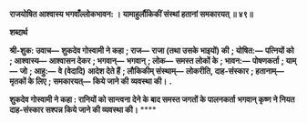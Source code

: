 **राजयोषित आश्वास्य भगवाँल्लोकभावन: ।** **यामाहुर्लौकिकीं संस्थां हतानां समकारयत् ॥ ४९॥** 

**शब्दार्थ** 

**श्री-शुक: उवाच—** **शुकदेव गोस्वामी ने कहा** **; राज—** **राजा (तथा उसके भाइयों) की** **; योषित:—** **पत्नियों को** **; आश्वास्य—** **आश्वासन देकर** **; भगवान्—** **भगवान्** **; लोक—** **समस्त लोकों के** **; भावन:—** **पोषणकर्ता** **; याम्—** **जो** **; आहु:—** **वे (वेदादि)** **आदेश देते हैं** **; लौकिकीम् संस्थाम्—** **लोकरीति, दाह-संस्कार** **; हतानाम्—** **मृतकों के लिए** **; समकारयत्—** **किये जाने की** **व्यवस्था की।** **.** 

**शुकदेव गोस्वामी ने कहा : रानियों को सान्त्वना देने के बाद समस्त जगतों के पालनकर्ता** **भगवान् कृष्ण ने नियत दाह-संस्कार सश्पन्न किये जाने की व्यवस्था की।** **** 
